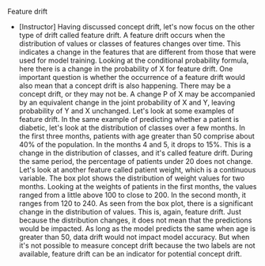Feature drift
- [Instructor] Having discussed concept drift, let's now focus on the other type of drift called feature drift. A feature drift occurs when the distribution of values or classes of features changes over time. This indicates a change in the features that are different from those that were used for model training. Looking at the conditional probability formula, here there is a change in the probability of X for feature drift. One important question is whether the occurrence of a feature drift would also mean that a concept drift is also happening. There may be a concept drift, or they may not be. A change P of X may be accompanied by an equivalent change in the joint probability of X and Y, leaving probability of Y and X unchanged. Let's look at some examples of feature drift. In the same example of predicting whether a patient is diabetic, let's look at the distribution of classes over a few months. In the first three months, patients with age greater than 50 comprise about 40% of the population. In the months 4 and 5, it drops to 15%. This is a change in the distribution of classes, and it's called feature drift. During the same period, the percentage of patients under 20 does not change. Let's look at another feature called patient weight, which is a continuous variable. The box plot shows the distribution of weight values for two months. Looking at the weights of patients in the first months, the values ranged from a little above 100 to close to 200. In the second month, it ranges from 120 to 240. As seen from the box plot, there is a significant change in the distribution of values. This is, again, feature drift. Just because the distribution changes, it does not mean that the predictions would be impacted. As long as the model predicts the same when age is greater than 50, data drift would not impact model accuracy. But when it's not possible to measure concept drift because the two labels are not available, feature drift can be an indicator for potential concept drift.